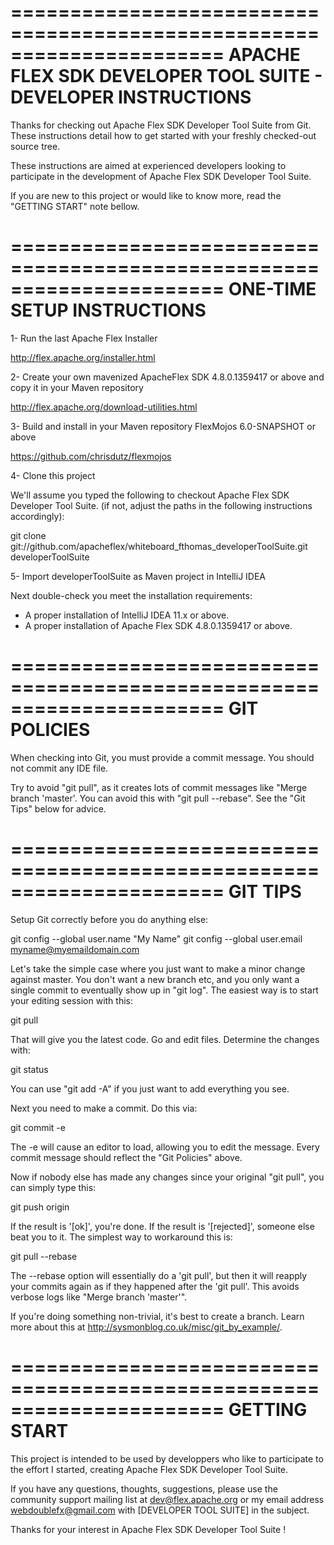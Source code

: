 ======================================================================
APACHE FLEX SDK DEVELOPER TOOL SUITE - DEVELOPER INSTRUCTIONS
======================================================================

Thanks for checking out Apache Flex SDK Developer Tool Suite from Git. 
These instructions detail how to get started with your freshly 
checked-out source tree.

These instructions are aimed at experienced developers looking to
participate in the development of Apache Flex SDK Developer Tool Suite.

If you are new to this project or would like to know more, read the
"GETTING START" note bellow.

======================================================================
ONE-TIME SETUP INSTRUCTIONS
======================================================================

1- Run the last Apache Flex Installer

  http://flex.apache.org/installer.html

2- Create your own mavenized ApacheFlex SDK 4.8.0.1359417 or above and copy it
   in your Maven repository

  http://flex.apache.org/download-utilities.html

3- Build and install in your Maven repository FlexMojos 6.0-SNAPSHOT or above

  https://github.com/chrisdutz/flexmojos

4- Clone this project

We'll assume you typed the following to checkout Apache Flex SDK 
Developer Tool Suite.
(if not, adjust the paths in the following instructions accordingly):

  git clone git://github.com/apacheflex/whiteboard_fthomas_developerToolSuite.git developerToolSuite

5- Import developerToolSuite as Maven project in IntelliJ IDEA

Next double-check you meet the installation requirements:

 * A proper installation of IntelliJ IDEA 11.x or above.
 * A proper installation of Apache Flex SDK 4.8.0.1359417 or above.

======================================================================
GIT POLICIES
======================================================================

When checking into Git, you must provide a commit message.
You should not commit any IDE file.

Try to avoid "git pull", as it creates lots of commit messages like
"Merge branch 'master'. You can avoid
this with "git pull --rebase". See the "Git Tips" below for advice.

======================================================================
GIT TIPS
======================================================================

Setup Git correctly before you do anything else:

  git config --global user.name "My Name"
  git config --global user.email myname@myemaildomain.com

Let's take the simple case where you just want to make a minor change
against master. You don't want a new branch etc, and you only want a
single commit to eventually show up in "git log". The easiest way is
to start your editing session with this:

  git pull

That will give you the latest code. Go and edit files. Determine the
changes with:

  git status

You can use "git add -A" if you just want to add everything you see.

Next you need to make a commit. Do this via:

  git commit -e

The -e will cause an editor to load, allowing you to edit the message.
Every commit message should reflect the "Git Policies" above.

Now if nobody else has made any changes since your original "git
pull", you can simply type this:

  git push origin

If the result is '[ok]', you're done. If the result is '[rejected]',
someone else beat you to it. The simplest way to workaround this is:

  git pull --rebase

The --rebase option will essentially do a 'git pull', but then it will
reapply your commits again as if they happened after the 'git pull'.
This avoids verbose logs like "Merge branch 'master'".

If you're doing something non-trivial, it's best to create a branch.
Learn more about this at http://sysmonblog.co.uk/misc/git_by_example/.

======================================================================
GETTING START
======================================================================

This project is intended to be used by developpers who like to participate
to the effort I started, creating Apache Flex SDK Developer Tool Suite.

If you have any questions, thoughts, suggestions, please use the community support 
mailing list at dev@flex.apache.org or my email address webdoublefx@gmail.com
with [DEVELOPER TOOL SUITE] in the subject.

Thanks for your interest in Apache Flex SDK Developer Tool Suite !
